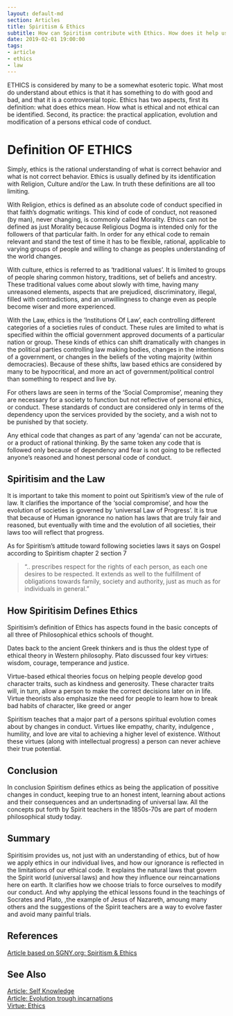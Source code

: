 ```yaml
---
layout: default-md
section: Articles
title: Spiritism & Ethics
subtitle: How can Spiritism contribute with Ethics. How does it help us being better and happier human beings
date: 2019-02-01 19:00:00
tags: 
- article
- ethics
- law
---
```


ETHICS is considered by many to be a somewhat esoteric topic. What most do understand about ethics is that it has something to do with good and bad, and that it is a controversial topic. Ethics has two aspects, first its definition: what does ethics mean. How what is ethical and not ethical can be identified. Second, its practice: the practical application, evolution and modification of a persons ethical code of conduct.

# Definition OF ETHICS

Simply, ethics is the rational understanding of what is correct behavior and what is not correct behavior. Ethics is usually defined by its identification with Religion, Culture and/or the Law. In truth these definitions are all too limiting.

With Religion, ethics is defined as an absolute code of conduct specified in that faith’s dogmatic writings. This kind of code of conduct, not reasoned (by man), never changing, is commonly called Morality. Ethics can not be defined as just Morality because Religious Dogma is intended only for the followers of that particular faith. In order for any ethical code to remain relevant and stand the test of time it has to be flexible, rational, applicable to varying groups of people and willing to change as peoples understanding of the world changes.

With culture, ethics is referred to as ‘traditional values’. It is limited to groups of people sharing common history, traditions, set of beliefs and ancestry. These traditional values come about slowly with time, having many unreasoned elements, aspects that are prejudiced, discriminatory, illegal, filled with contradictions, and an unwillingness to change even as people become wiser and more experienced.

With the Law, ethics is the ‘Institutions Of Law’, each controlling different categories of a societies rules of conduct. These rules are limited to what is specified within the official government approved documents of a particular nation or group. These kinds of ethics can shift dramatically with changes in the political parties controlling law making bodies, changes in the intentions of a government, or changes in the beliefs of the voting majority (within democracies). Because of these shifts, law based ethics are considered by many to be hypocritical, and more an act of government/political control than something to respect and live by.

For others laws are seen in terms of the ‘Social Compromise’, meaning they are necessary for a society to function but not reflective of personal ethics, or conduct. These standards of conduct are considered only in terms of the dependency upon the services provided by the society, and a wish not to be punished by that society.

Any ethical code that changes as part of any ‘agenda’ can not be accurate, or a product of rational thinking. By the same token any code that is followed only because of dependency and fear is not going to be reflected anyone’s reasoned and honest personal code of conduct.


## Spiritisim and the Law

It is important to take this moment to point out Spiritism’s view of the rule of law. It clarifies the importance of the ‘social compromise’, and how the evolution of societies is governed by ‘universal Law of Progress’. It is true that because of Human ignorance no nation has laws that are truly fair and reasoned, but eventually with time and the evolution of all societies, their laws too will reflect that progress.

As for Spiritism’s attitude toward following societies laws it says on Gospel according to Spiritism chapter 2 section 7
> “.. prescribes respect for the rights of each person, as each one desires to be respected. It extends as well to the fulfillment of obligations towards family, society and authority, just as much as for individuals in general.” 


## How Spiritisim Defines Ethics

Spiritisim’s definition of Ethics has aspects found in the basic concepts of all three of Philosophical ethics schools of thought.

Dates back to the ancient Greek thinkers and is thus the oldest type of ethical theory in Western philosophy. Plato discussed four key virtues: wisdom, courage, temperance and justice.

Virtue-based ethical theories focus on helping people develop good character traits, such as kindness and generosity. These character traits will, in turn, allow a person to make the correct decisions later on in life. Virtue theorists also emphasize the need for people to learn how to break bad habits of character, like greed or anger

Spiritism teaches that a major part of a persons spiritual evolution comes about by changes in conduct. Virtues like empathy, charity, indulgence , humility, and love are vital to achieving a higher level of existence. Without these virtues (along with intellectual progress) a person can never achieve their true potential.

## Conclusion

In conclusion Spiritism defines ethics as being the application of possitive changes in conduct, keeping true to an honest intent, learning about actions and their consequences and an undertsnading of universal law. All the concepts put forth by Spirit teachers in the 1850s-70s are part of modern philosophical study today.

## Summary

Spiritisim provides us, not just with an understanding of ethics, but of how we apply ethics in our individual lives, and how our ignorance is reflected in the limitations of our ethical code. It explains the natural laws that govern the Spirit world (universal laws) and how they influence our reincarnations here on earth. It clarifies how we choose trials to force ourselves to modify our conduct. And why applying the ethical lessons found in the teachings of Socrates and Plato, ,the example of Jesus of Nazareth, amoung many others and the suggestions of the Spirit teachers are a way to evolve faster and avoid many painful trials.


## References
[Article based on SGNY.org: Spiritism & Ethics](http://www.sgny.org/spiritism-guide/spiritism-topics/spiritism-ethics/index.html)  

## See Also
[Article: Self Knowledge](/articles/self-knowledge)  
[Article: Evolution trough incarnations](/articles/evolution-trough-incarnations)  
[Virtue: Ethics ](/virtues/ethics)  